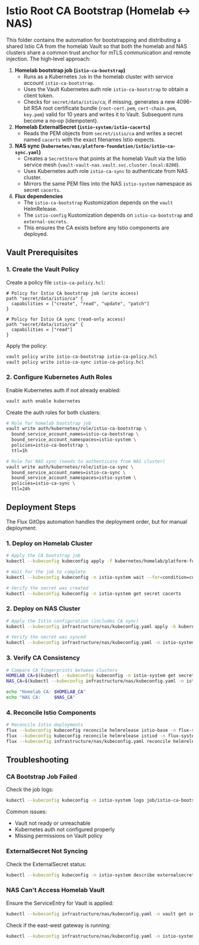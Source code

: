 # Istio Root CA Bootstrap (Homelab <-> NAS)

This folder contains the automation for bootstrapping and distributing a shared Istio CA from the homelab Vault so that both the homelab and NAS clusters share a common trust anchor for mTLS communication and remote injection. The high‑level approach:

1. **Homelab bootstrap job (`istio-ca-bootstrap`)**
   * Runs as a Kubernetes `Job` in the homelab cluster with service account `istio-ca-bootstrap`.
   * Uses the Vault Kubernetes auth role `istio-ca-bootstrap` to obtain a client token.
   * Checks for `secret/data/istio/ca`; if missing, generates a new 4096-bit RSA root certificate bundle (`root-cert.pem`, `cert-chain.pem`, `key.pem`) valid for 10 years and writes it to Vault. Subsequent runs become a no‑op (idempotent).
2. **Homelab ExternalSecret (`istio-system/istio-cacerts`)**
   * Reads the PEM objects from `secret/istio/ca` and writes a secret named `cacerts` with the exact filenames Istio expects.
3. **NAS sync (`kubernetes/nas/platform-foundation/istio/istio-ca-sync.yaml`)**
   * Creates a `SecretStore` that points at the homelab Vault via the Istio service mesh (`vault-vault-nas.vault.svc.cluster.local:8200`).
   * Uses Kubernetes auth role `istio-ca-sync` to authenticate from NAS cluster.
   * Mirrors the same PEM files into the NAS `istio-system` namespace as secret `cacerts`.
4. **Flux dependencies**
   * The `istio-ca-bootstrap` Kustomization depends on the `vault` HelmRelease.
   * The `istio-config` Kustomization depends on `istio-ca-bootstrap` and `external-secrets`.
   * This ensures the CA exists before any Istio components are deployed.

## Vault Prerequisites

### 1. Create the Vault Policy

Create a policy file `istio-ca-policy.hcl`:

```hcl
# Policy for Istio CA bootstrap job (write access)
path "secret/data/istio/ca" {
  capabilities = ["create", "read", "update", "patch"]
}

# Policy for Istio CA sync (read-only access)  
path "secret/data/istio/ca" {
  capabilities = ["read"]
}
```

Apply the policy:

```bash
vault policy write istio-ca-bootstrap istio-ca-policy.hcl
vault policy write istio-ca-sync istio-ca-policy.hcl
```

### 2. Configure Kubernetes Auth Roles

Enable Kubernetes auth if not already enabled:

```bash
vault auth enable kubernetes
```

Create the auth roles for both clusters:

```bash
# Role for homelab bootstrap job
vault write auth/kubernetes/role/istio-ca-bootstrap \
  bound_service_account_names=istio-ca-bootstrap \
  bound_service_account_namespaces=istio-system \
  policies=istio-ca-bootstrap \
  ttl=1h

# Role for NAS sync (needs to authenticate from NAS cluster)
vault write auth/kubernetes/role/istio-ca-sync \
  bound_service_account_names=istio-ca-sync \
  bound_service_account_namespaces=istio-system \
  policies=istio-ca-sync \
  ttl=24h
```

## Deployment Steps

The Flux GitOps automation handles the deployment order, but for manual deployment:

### 1. Deploy on Homelab Cluster

```bash
# Apply the CA bootstrap job
kubectl --kubeconfig kubeconfig apply -f kubernetes/homelab/platform-foundation/istio/ca-bootstrap-kustomization.yaml

# Wait for the job to complete
kubectl --kubeconfig kubeconfig -n istio-system wait --for=condition=complete job/istio-ca-bootstrap --timeout=5m

# Verify the secret was created
kubectl --kubeconfig kubeconfig -n istio-system get secret cacerts
```

### 2. Deploy on NAS Cluster

```bash
# Apply the Istio configuration (includes CA sync)
kubectl --kubeconfig infrastructure/nas/kubeconfig.yaml apply -k kubernetes/nas/platform-foundation/istio/

# Verify the secret was synced
kubectl --kubeconfig infrastructure/nas/kubeconfig.yaml -n istio-system get secret cacerts
```

### 3. Verify CA Consistency

```bash
# Compare CA fingerprints between clusters
HOMELAB_CA=$(kubectl --kubeconfig kubeconfig -n istio-system get secret cacerts -o jsonpath='{.data.root-cert\.pem}' | base64 -d | openssl x509 -fingerprint -noout)
NAS_CA=$(kubectl --kubeconfig infrastructure/nas/kubeconfig.yaml -n istio-system get secret cacerts -o jsonpath='{.data.root-cert\.pem}' | base64 -d | openssl x509 -fingerprint -noout)

echo "Homelab CA: $HOMELAB_CA"
echo "NAS CA:     $NAS_CA"
```

### 4. Reconcile Istio Components

```bash
# Reconcile Istio deployments
flux --kubeconfig kubeconfig reconcile helmrelease istio-base -n flux-system
flux --kubeconfig kubeconfig reconcile helmrelease istiod -n flux-system
flux --kubeconfig infrastructure/nas/kubeconfig.yaml reconcile helmrelease istio-eastwestgateway -n flux-system
```

## Troubleshooting

### CA Bootstrap Job Failed

Check the job logs:
```bash
kubectl --kubeconfig kubeconfig -n istio-system logs job/istio-ca-bootstrap
```

Common issues:
- Vault not ready or unreachable
- Kubernetes auth not configured properly
- Missing permissions on Vault policy

### ExternalSecret Not Syncing

Check the ExternalSecret status:
```bash
kubectl --kubeconfig kubeconfig -n istio-system describe externalsecret istio-cacerts
```

### NAS Can't Access Homelab Vault

Ensure the ServiceEntry for Vault is applied:
```bash
kubectl --kubeconfig infrastructure/nas/kubeconfig.yaml -n vault get serviceentry vault-vault-nas
```

Check if the east-west gateway is running:
```bash
kubectl --kubeconfig infrastructure/nas/kubeconfig.yaml -n istio-system get pods -l app=istio-eastwestgateway
```
